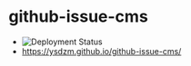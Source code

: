 # github-issue-cms

- ![Deployment Status](https://github.com/ysdzm/github-issue-cms/actions/workflows/hugo.yml/badge.svg)
- https://ysdzm.github.io/github-issue-cms/
